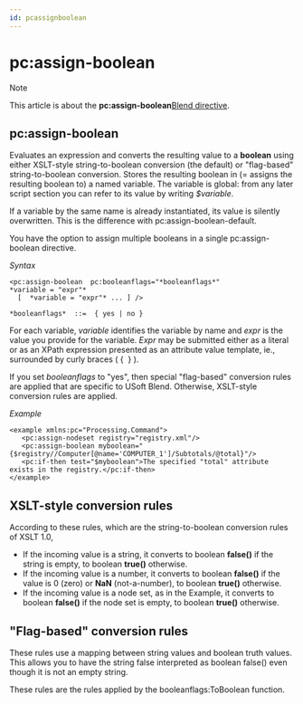 ```yaml
---
id: pcassignboolean
---
```


# pc:assign-boolean



> [!NOTE]
> This article is about the **pc:assign-boolean**[Blend directive](/docs/Repositories/Blend%20directives).

## **pc:assign-boolean**

Evaluates an expression and converts the resulting value to a **boolean** using either XSLT-style string-to-boolean conversion (the default) or "flag-based" string-to-boolean conversion. Stores the resulting boolean in (= assigns the resulting boolean to) a named variable. The variable is global: from any later script section you can refer to its value by writing *$variable*.

If a variable by the same name is already instantiated, its value is silently overwritten. This is the difference with pc:assign-boolean-default.

You have the option to assign multiple booleans in a single pc:assign-boolean directive.

*Syntax*

```
<pc:assign-boolean  pc:booleanflags="*booleanflags*"
*variable = "expr"*
  [  *variable = "expr"* ... ] />

*booleanflags*  ::=  { yes | no }
```

For each variable, *variable* identifies the variable by name and *expr* is the value you provide for the variable. *Expr* may be submitted either as a literal or as an XPath expression presented as an attribute value template, ie., surrounded by curly braces ( {  } ).

If you set *booleanflags* to "yes", then special "flag-based" conversion rules are applied that are specific to USoft Blend. Otherwise, XSLT-style conversion rules are applied.

*Example*

```language-xml
<example xmlns:pc="Processing.Command">
   <pc:assign-nodeset registry="registry.xml"/>
   <pc:assign-boolean myboolean="{$registry//Computer[@name='COMPUTER_1']/Subtotals/@total}"/>
   <pc:if-then test="$myboolean">The specified "total" attribute exists in the registry.</pc:if-then>
</example>
```

## XSLT-style conversion rules

According to these rules, which are the string-to-boolean conversion rules of XSLT 1.0,

- If the incoming value is a string, it converts to boolean **false()** if the string is empty, to boolean **true()** otherwise.
- If the incoming value is a number, it converts to boolean **false()** if the value is 0 (zero) or **NaN** (not-a-number), to boolean **true()** otherwise.
- If the incoming value is a node set, as in the Example, it converts to boolean **false()** if the node set is empty, to boolean **true()** otherwise.

## "Flag-based" conversion rules

These rules use a mapping between string values and boolean truth values. This allows you to have the string false interpreted as boolean false() even though it is not an empty string.

These rules are the rules applied by the booleanflags:ToBoolean function.